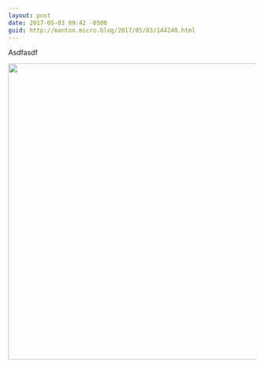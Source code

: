 ```yaml
---
layout: post
date: 2017-05-03 09:42 -0500
guid: http://manton.micro.blog/2017/05/03/144240.html
---
```

Asdfasdf

<img src="http://manton.micro.blog/uploads/2017/0b2751b277.jpg" width="600" height="600" style="height: auto" />
